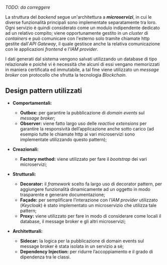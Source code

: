 
*TODO: da correggere*

La struttura del *backend* segue un'architettura a ***microservizi***, in cui le diverse funzionalità principali sono implementate separatamente tra loro. </br>
Ogni servizio è quindi considerato come un modulo indipendente dedicato ad un relativo compito; viene opportunamente gestito in un *cluster* di *containers* e può comunicare con l'esterno solo tramite chiamate http gestite dall'*API Gateway*, il quale gestisce anche la relativa comunicazione con le applicazioni *frontend* e l’*IAM provider*. </br>

I dati generati dal sistema vengono salvati utilizzando un database di tipo relazionale e poiché vi è necessità che alcuni di essi vengano memorizzati in maniera certificata ed immutabile, a tal fine viene utilizzato un *message broker* con protocollo che sfrutta la tecnologia *Blockchain*.

## Design pattern utilizzati
- **Comportamentali:**
  - **Outbox:** per garantire la pubblicazione di *domain events* sul *message broker*;
  - **Observer:** viene fatto largo uso delle *reactive extensions* per garantire la responsività dell’applicazione anche sotto carico (ad esempio tutte le chiamate http ai vari microservizi sono implementate utilizzando questo pattern);

- **Creazionali:**
  - **Factory method:** viene utilizzato per fare il *bootstrap* dei vari microservizi;
  
- **Strutturali:**
  - **Decorator:** il *framework* scelto fa largo uso di decorator pattern, per aggiungere funzionalità dinamicamente ad un oggetto in modo trasparente e generare documentazione;
  - **Façade:** per semplificare l’interazione con l’*IAM provider* utilizzato (*Keycloak*) è stato implementato un microservizio che utilizza tale pattern;
  - **Proxy:** viene utilizzato per fare in modo di considerare come locali il database, il message broker e gli altri microservizi;

- **Architetturali:**
  - **Sidecar:** la logica per la pubblicazione di domain events sul message broker è stata isolata in un servizio a sè;
  - **Dependency Injection:** per ridurre l’accoppiamento e il grado di dipendenza tra le classi.